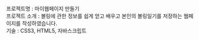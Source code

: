 프로젝트명 : 마이웹페이지 만들기<br>
프로젝트 소개 : 볼링에 관한 정보를 쉽게 얻고 배우고 본인의 볼링일기를 저장하는 웹페이지를 작성하였습니다.<br>
기술 : CSS3, HTML5, 자바스크립트
